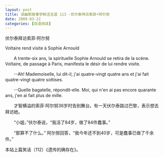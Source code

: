 ```yaml
---
layout: post
title: 读幽默故事学鲜活法语 113 -伏尔泰拜访索菲•阿尔努
date: 2009-03-22
categories: [双语阅读]  
---
```


伏尔泰拜访索菲·阿尔努

Voltaire rend visite à Sophie Arnould

　　A trente-six ans, la spirituelle Sophie Arnould se retira de la scène. Voltaire, de passage à Paris, manifesta le désir de lui rendre visite.

　　--Ah! Mademoiselle, lui dit-il, j'ai quatre-vingt quatre ans et j'ai fait quatre-vingt quatre sottises.

　　--Quelle bagatelle, répondit-elle. Moi, qui n'en ai pas encore quarante ans, j'en ai fait plus de mille.



　　才智横溢的索菲·阿尔努36岁时告别舞台。有一天伏尔泰路过巴黎，表示想去拜访她。

　　“小姐，”伏尔泰说，“我活了84岁，做了84件蠢事。”

　　“那算不了什么。” 阿尔努回答，“我今年还不到40岁，可是蠢事已做了千余件。”



本站上篇笑话（112）《遗传的确存在》。
